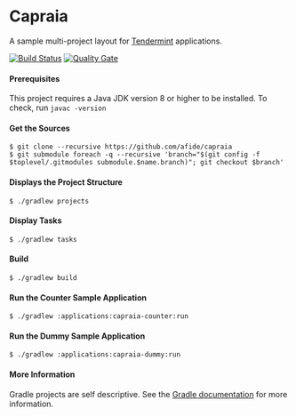 # Capraia
A sample multi-project layout for [Tendermint](https://tendermint.com) applications.

[![Build Status](https://travis-ci.org/afide/capraia.svg?branch=master)](https://travis-ci.org/afide/capraia)
[![Quality Gate](https://sonarqube.com/api/badges/gate?key=com.capraia.afide.capraia:capraia)](https://sonarqube.com/dashboard/index/com.capraia.afide.capraia:capraia)

#### Prerequisites
This project requires a Java JDK version 8 or higher to be installed.
To check, run `javac -version`

#### Get the Sources
```
$ git clone --recursive https://github.com/afide/capraia
$ git submodule foreach -q --recursive 'branch="$(git config -f $toplevel/.gitmodules submodule.$name.branch)"; git checkout $branch'
```

#### Displays the Project Structure
```
$ ./gradlew projects
```

#### Display Tasks
```
$ ./gradlew tasks
```

#### Build
```
$ ./gradlew build
```

#### Run the Counter Sample Application
```
$ ./gradlew :applications:capraia-counter:run
```

#### Run the Dummy Sample Application
```
$ ./gradlew :applications:capraia-dummy:run
```

#### More Information
Gradle projects are self descriptive. See the [Gradle documentation](https://gradle.org/docs) for more information.
